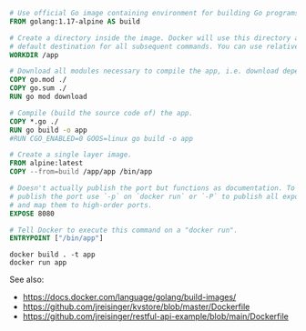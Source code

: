 ```Dockerfile
# Use official Go image containing environment for building Go programs.
FROM golang:1.17-alpine AS build

# Create a directory inside the image. Docker will use this directory as the
# default destination for all subsequent commands. You can use relative paths.
WORKDIR /app

# Download all modules necessary to compile the app, i.e. download dependencies.
COPY go.mod ./
COPY go.sum ./
RUN go mod download

# Compile (build the source code of) the app.
COPY *.go ./
RUN go build -o app
#RUN CGO_ENABLED=0 GOOS=linux go build -o app

# Create a single layer image.
FROM alpine:latest
COPY --from=build /app/app /bin/app

# Doesn't actually publish the port but functions as documentation. To actually
# publish the port use `-p` on `docker run` or `-P` to publish all exposed ports
# and map them to high-order ports.
EXPOSE 8080

# Tell Docker to execute this command on a "docker run".
ENTRYPOINT ["/bin/app"]
```

```
docker build . -t app
docker run app
```

See also:

* https://docs.docker.com/language/golang/build-images/
* https://github.com/jreisinger/kvstore/blob/master/Dockerfile
* https://github.com/jreisinger/restful-api-example/blob/main/Dockerfile
